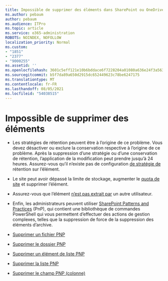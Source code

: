 ```yaml
---
title: Impossible de supprimer des éléments dans SharePoint ou OneDrive
ms.author: pebaum
author: pebaum
ms.audience: ITPro
ms.topic: article
ms.service: o365-administration
ROBOTS: NOINDEX, NOFOLLOW
localization_priority: Normal
ms.custom:
- "1851"
- "2377"
- "9000255"
ms.assetid: ''
ms.openlocfilehash: 3601c5eff121e10b6bddace6f7228204a01080a636e24f3a56373fe8d469c799
ms.sourcegitcommit: b5f7da89a650d2915dc652449623c78be6247175
ms.translationtype: MT
ms.contentlocale: fr-FR
ms.lasthandoff: 08/05/2021
ms.locfileid: "54038515"
---
```

# <a name="unable-to-delete-items"></a>Impossible de supprimer des éléments

- Les stratégies de rétention peuvent être à l’origine de ce problème. Vous devez désactiver ou exclure la conservation respective à l’origine de ce problème. Après la suppression d’une stratégie ou d’une conservation de rétention, l’application de la modification peut prendre jusqu’à 24 heures. Assurez-vous qu’il n’existe pas de configuration [de stratégie de](https://docs.microsoft.com/microsoft-365/compliance/retention-policies) rétention sur l’élément.

- Le site peut avoir dépassé la limite de stockage, augmenter le [quota de site](https://docs.microsoft.com/powershell/module/sharepoint-online/set-sposite?view=sharepoint-ps) et supprimer l’élément.

- Assurez-vous que l’élément [n’est pas extrait par](https://support.office.com/article/check-out-check-in-or-discard-changes-to-files-in-a-library-7e2c12a9-a874-4393-9511-1378a700f6de) un autre utilisateur.

- Enfin, les administrateurs peuvent utiliser [SharePoint Patterns and Practices](https://docs.microsoft.com/powershell/sharepoint/sharepoint-pnp/sharepoint-pnp-cmdlets?view=sharepoint-ps#installation) (PnP), qui contient une bibliothèque de commandes PowerShell qui vous permettent d’effectuer des actions de gestion complexes, telles que la suppression de force de la suppression des éléments d’archive.
- [Supprimer un fichier PNP](https://docs.microsoft.com/powershell/module/sharepoint-pnp/remove-pnpfile?view=sharepoint-ps)
- [Supprimer le dossier PNP](https://docs.microsoft.com/powershell/module/sharepoint-pnp/remove-pnpfolder?view=sharepoint-ps)
- [Supprimer un élément de liste PNP](https://docs.microsoft.com/powershell/module/sharepoint-pnp/remove-pnplistitem?view=sharepoint-ps)
- [Supprimer la liste PNP](https://docs.microsoft.com/powershell/module/sharepoint-pnp/remove-pnplist?view=sharepoint-ps)
- [Supprimer le champ PNP (colonne)](https://docs.microsoft.com/powershell/module/sharepoint-pnp/remove-pnpfield?view=sharepoint-ps)